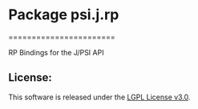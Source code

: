 

# Package psi.j.rp
=======================

RP Bindings for the J/PSI API

## License:

This software is released under the
[LGPL License v3.0](http://opensource.org/licenses/LGPL-3.0).


